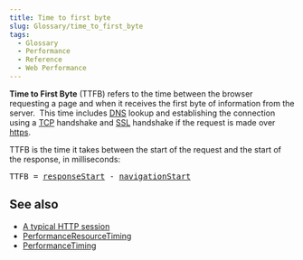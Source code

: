 ```yaml
---
title: Time to first byte
slug: Glossary/time_to_first_byte
tags:
  - Glossary
  - Performance
  - Reference
  - Web Performance
---
```

<p><strong>Time to First Byte</strong> (TTFB) refers to the time between the browser requesting a page and when it receives the first byte of information from the server.  This time includes <a href="/en-US/docs/Glossary/DNS">DNS</a> lookup and establishing the connection using a <a href="/en-US/docs/Glossary/TCP">TCP</a> handshake and <a href="/en-US/docs/Glossary/SSL">SSL</a> handshake if the request is made over <a href="/en-US/docs/Glossary/https">https</a>.</p>

<p>TTFB is the time it takes between the start of the request and the start of the response, in milliseconds:</p>

<pre>TTFB = <a href="/en-US/docs/Web/API/PerformanceResourceTiming/responseStart">responseStart</a> - <a href="/en-US/docs/Web/API/PerformanceTiming/navigationStart">navigationStart</a></pre>

<h2 id="See_also">See also</h2>

<ul>
 <li><a href="/en-US/docs/Web/HTTP/Session">A typical HTTP session</a></li>
 <li><a href="/en-US/docs/Web/API/PerformanceResourceTiming">PerformanceResourceTiming</a></li>
 <li><a href="/en-US/docs/Web/API/PerformanceTiming">PerformanceTiming</a></li>
</ul>
